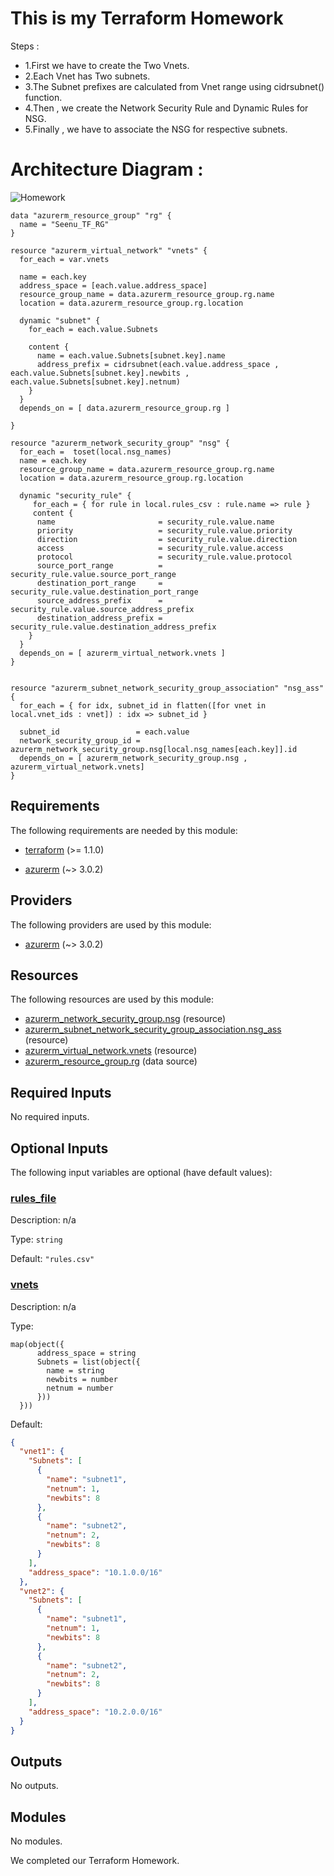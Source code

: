 <!-- BEGIN_TF_DOCS -->
# This is my Terraform Homework

 Steps :
- 1.First we have to create the Two Vnets.
- 2.Each Vnet has Two subnets.
- 3.The Subnet prefixes are calculated from Vnet range using cidrsubnet() function.
- 4.Then , we create the Network Security Rule and Dynamic Rules for NSG.
- 5.Finally , we have to associate the NSG for respective subnets.

 # Architecture Diagram :

 ![Homework](https://github.com/srinivasan2022/Terraform_Homework/assets/118502121/678b71fd-d90b-4ea5-8549-061aae72a3b8)

```hcl
data "azurerm_resource_group" "rg" {
  name = "Seenu_TF_RG"
}

resource "azurerm_virtual_network" "vnets" {
  for_each = var.vnets

  name = each.key
  address_space = [each.value.address_space]
  resource_group_name = data.azurerm_resource_group.rg.name
  location = data.azurerm_resource_group.rg.location

  dynamic "subnet" {
    for_each = each.value.Subnets

    content {
      name = each.value.Subnets[subnet.key].name
      address_prefix = cidrsubnet(each.value.address_space , each.value.Subnets[subnet.key].newbits , each.value.Subnets[subnet.key].netnum)
    }
  }
  depends_on = [ data.azurerm_resource_group.rg ]

}

resource "azurerm_network_security_group" "nsg" {       
  for_each =  toset(local.nsg_names)
  name = each.key
  resource_group_name = data.azurerm_resource_group.rg.name
  location = data.azurerm_resource_group.rg.location

  dynamic "security_rule" {                                   
     for_each = { for rule in local.rules_csv : rule.name => rule }
     content {
      name                       = security_rule.value.name
      priority                   = security_rule.value.priority
      direction                  = security_rule.value.direction
      access                     = security_rule.value.access
      protocol                   = security_rule.value.protocol
      source_port_range          = security_rule.value.source_port_range
      destination_port_range     = security_rule.value.destination_port_range
      source_address_prefix      = security_rule.value.source_address_prefix
      destination_address_prefix = security_rule.value.destination_address_prefix
    }
  }
  depends_on = [ azurerm_virtual_network.vnets ]
}


resource "azurerm_subnet_network_security_group_association" "nsg_ass" {
  for_each = { for idx, subnet_id in flatten([for vnet in local.vnet_ids : vnet]) : idx => subnet_id }

  subnet_id                 = each.value
  network_security_group_id = azurerm_network_security_group.nsg[local.nsg_names[each.key]].id
  depends_on = [ azurerm_network_security_group.nsg , azurerm_virtual_network.vnets]
}
```

<!-- markdownlint-disable MD033 -->
## Requirements

The following requirements are needed by this module:

- <a name="requirement_terraform"></a> [terraform](#requirement\_terraform) (>= 1.1.0)

- <a name="requirement_azurerm"></a> [azurerm](#requirement\_azurerm) (~> 3.0.2)

## Providers

The following providers are used by this module:

- <a name="provider_azurerm"></a> [azurerm](#provider\_azurerm) (~> 3.0.2)

## Resources

The following resources are used by this module:

- [azurerm_network_security_group.nsg](https://registry.terraform.io/providers/hashicorp/azurerm/latest/docs/resources/network_security_group) (resource)
- [azurerm_subnet_network_security_group_association.nsg_ass](https://registry.terraform.io/providers/hashicorp/azurerm/latest/docs/resources/subnet_network_security_group_association) (resource)
- [azurerm_virtual_network.vnets](https://registry.terraform.io/providers/hashicorp/azurerm/latest/docs/resources/virtual_network) (resource)
- [azurerm_resource_group.rg](https://registry.terraform.io/providers/hashicorp/azurerm/latest/docs/data-sources/resource_group) (data source)

<!-- markdownlint-disable MD013 -->
## Required Inputs

No required inputs.

## Optional Inputs

The following input variables are optional (have default values):

### <a name="input_rules_file"></a> [rules\_file](#input\_rules\_file)

Description: n/a

Type: `string`

Default: `"rules.csv"`

### <a name="input_vnets"></a> [vnets](#input\_vnets)

Description: n/a

Type:

```hcl
map(object({
      address_space = string
      Subnets = list(object({
        name = string
        newbits = number
        netnum = number
      }))
  }))
```

Default:

```json
{
  "vnet1": {
    "Subnets": [
      {
        "name": "subnet1",
        "netnum": 1,
        "newbits": 8
      },
      {
        "name": "subnet2",
        "netnum": 2,
        "newbits": 8
      }
    ],
    "address_space": "10.1.0.0/16"
  },
  "vnet2": {
    "Subnets": [
      {
        "name": "subnet1",
        "netnum": 1,
        "newbits": 8
      },
      {
        "name": "subnet2",
        "netnum": 2,
        "newbits": 8
      }
    ],
    "address_space": "10.2.0.0/16"
  }
}
```

## Outputs

No outputs.

## Modules

No modules.

We completed our Terraform Homework.
<!-- END_TF_DOCS -->